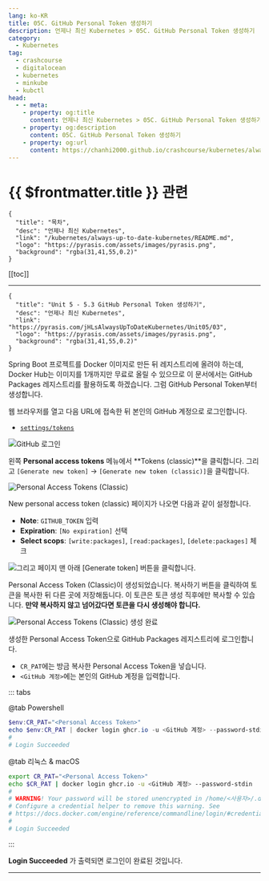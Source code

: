 ```yaml
---
lang: ko-KR
title: 05C. GitHub Personal Token 생성하기
description: 언제나 최신 Kubernetes > 05C. GitHub Personal Token 생성하기
category:
  - Kubernetes
tag:
  - crashcourse
  - digitalocean
  - kubernetes
  - minkube
  - kubctl
head:
  - - meta:
    - property: og:title
      content: 언제나 최신 Kubernetes > 05C. GitHub Personal Token 생성하기
    - property: og:description
      content: 05C. GitHub Personal Token 생성하기
    - property: og:url
      content: https://chanhi2000.github.io/crashcourse/kubernetes/always-up-to-date-kubernetes/05C.html
---
```


# {{ $frontmatter.title }} 관련

```component VPCard
{
  "title": "목차",
  "desc": "언제나 최신 Kubernetes",
  "link": "/kubernetes/always-up-to-date-kubernetes/README.md",
  "logo": "https://pyrasis.com/assets/images/pyrasis.png",
  "background": "rgba(31,41,55,0.2)"
}
```

[[toc]]

---

```component VPCard
{
  "title": "Unit 5 - 5.3 GitHub Personal Token 생성하기",
  "desc": "언제나 최신 Kubernetes",
  "link": "https://pyrasis.com/jHLsAlwaysUpToDateKubernetes/Unit05/03",
  "logo": "https://pyrasis.com/assets/images/pyrasis.png",
  "background": "rgba(31,41,55,0.2)"
}
```

Spring Boot 프로젝트를 Docker 이미지로 만든 뒤 레지스트리에 올려야 하는데, Docker Hub는 이미지를 1개까지만 무료로 올릴 수 있으므로 이 문서에서는 GitHub Packages 레지스트리를 활용하도록 하겠습니다. 그럼 GitHub Personal Token부터 생성합니다.

웹 브라우저를 열고 다음 URL에 접속한 뒤 본인의 GitHub 계정으로 로그인합니다.

- [<FontIcon icon="iconfont icon-github"/>`settings/tokens`](https://github.com/settings/tokens)

![GitHub 로그인](https://pyrasis.com/assets/images/jHLsAlwaysUpToDateKubernetes/Unit05/5.png)

<!-- TODO: add SiteInfo -->

왼쪽 **Personal access tokens** 메뉴에서 **Tokens (classic)**을 클릭합니다. 그리고 <FontIcon icon="iconfont icon-select"/>`[Generate new token]` → `[Generate new token (classic)]`을 클릭합니다.

![Personal Access Tokens (Classic)](https://pyrasis.com/assets/images/jHLsAlwaysUpToDateKubernetes/Unit05/6.png)

New personal access token (classic) 페이지가 나오면 다음과 같이 설정합니다.

- **Note**: `GITHUB_TOKEN` 입력
- **Expiration**: <FontIcon icon="iconfont icon-select"/>`[No expiration]` 선택
- **Select scops**: <FontIcon icon="iconfont icon-select"/>`[write:packages]`, <FontIcon icon="iconfont icon-select"/>`[read:packages]`, <FontIcon icon="iconfont icon-select"/>`[delete:packages]` 체크

![그리고 페이지 맨 아래 <FontIcon icon="iconfont icon-select"/>`[Generate token]` 버튼을 클릭합니다.](https://pyrasis.com/assets/images/jHLsAlwaysUpToDateKubernetes/Unit05/7.png)

Personal Access Token (Classic)이 생성되었습니다. 복사하기 버튼을 클릭하여 토큰을 복사한 뒤 다른 곳에 저장해둡니다. 이 토큰은 토큰 생성 직후에만 복사할 수 있습니다. **만약 복사하지 않고 넘어갔다면 토큰을 다시 생성해야 합니다.**

![Personal Access Tokens (Classic) 생성 완료](https://pyrasis.com/assets/images/jHLsAlwaysUpToDateKubernetes/Unit05/8.png)

생성한 Personal Access Token으로 GitHub Packages 레지스트리에 로그인합니다.

- `CR_PAT`에는 방금 복사한 Personal Access Token을 넣습니다.
- `<GitHub 계정>`에는 본인의 GitHub 계정을 입력합니다.

::: tabs

@tab <FontIcon icon="iconfont icon-powershell"/>Powershell

```powershell
$env:CR_PAT="<Personal Access Token>"
echo $env:CR_PAT | docker login ghcr.io -u <GitHub 계정> --password-stdin
#
# Login Succeeded
```

@tab <FontIcon icon="iconfont icon-shell"/>리눅스 & macOS

```sh
export CR_PAT="<Personal Access Token>"
echo $CR_PAT | docker login ghcr.io -u <GitHub 계정> --password-stdin
#
# WARNING! Your password will be stored unencrypted in /home/<사용자>/.docker/config.json.
# Configure a credential helper to remove this warning. See
# https://docs.docker.com/engine/reference/commandline/login/#credentials-store
#
# Login Succeeded
```

:::

**Login Succeeded** 가 출력되면 로그인이 완료된 것입니다.

---

<TagLinks />